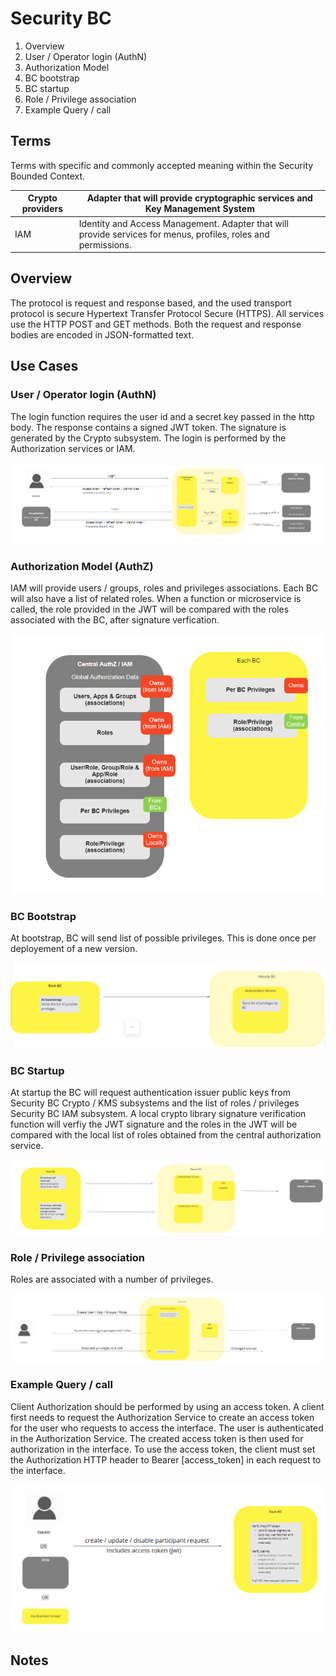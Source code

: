 # Security BC

1. Overview
2. User / Operator login (AuthN)
3. Authorization Model
4. BC bootstrap 
5. BC startup
6. Role / Privilege association
7. Example Query / call


## Terms

Terms with specific and commonly accepted meaning within the Security Bounded Context.

| Crypto providers | Adapter that will provide cryptographic services and Key Management System |
|---|---|
| IAM | Identity and Access Management. Adapter that will provide services for menus, profiles, roles and permissions.  |


## Overview

The protocol is request and response based, and the used transport protocol is secure Hypertext Transfer Protocol Secure (HTTPS). All services use the HTTP POST and GET methods. Both the request and response bodies are encoded in JSON-formatted text.


## Use Cases

### User / Operator login (AuthN)

The login function requires the user id and a secret key passed in the http body. The response contains a signed JWT token. The signature is generated by the Crypto subsystem.
The login is performed by the Authorization services or IAM.

![Use Case - Example REPLACE ME](./assets/securityBCv0.3.png)

### Authorization Model (AuthZ)

IAM will provide users / groups, roles and privileges associations. Each BC will also have a list of related roles. When a function or microservice
is called, the role provided in the JWT will be compared with the roles associated with the BC, after signature verfication. 

![Use Case - Example REPLACE ME](./assets/securityBCv0.8.png)

### BC Bootstrap 

At bootstrap, BC will send list of possible privileges. This is done once per deployement of a new version.

![Use Case - Example REPLACE ME](./assets/securityBCv0.4.png)

### BC Startup 

At startup the BC will request authentication issuer public keys from Security BC Crypto / KMS subsystems and the list of roles / privileges Security BC IAM subsystem. A local crypto library signature verification function will verfiy the JWT signature and the roles in the JWT will be compared with the local list of roles obtained from the central authorization service. 


![Use Case - Example REPLACE ME](./assets/securityBCv0.5.png)

### Role / Privilege association 

Roles are associated with a number of privileges.

![Use Case - Example REPLACE ME](./assets/securityBCv0.6.png)

### Example Query / call 

Client Authorization should be performed by using an access token. A client first needs to request the Authorization Service to create an access token for the user who requests to access the interface. The user is authenticated in the Authorization Service. The created access token is then used for authorization in the interface. 
To use the access token, the client must set the Authorization HTTP header to Bearer [access_token] in each request to the interface.

![Use Case - Example REPLACE ME](./assets/securityBCv0.7.png)
        


<!-- Footnotes themselves at the bottom. -->
## Notes

[^1]: Common Interfaces: [Mojaloop Common Interface List](../../commonInterfaces.md)
